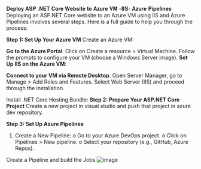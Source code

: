 𝐃𝐞𝐩𝐥𝐨𝐲 𝐀𝐒𝐏 .𝐍𝐄𝐓 𝐂𝐨𝐫𝐞 𝐖𝐞𝐛𝐬𝐢𝐭𝐞 𝐭𝐨 𝐀𝐳𝐮𝐫𝐞 𝐕𝐌 -𝐈𝐈𝐒- 𝐀𝐳𝐮𝐫𝐞 𝐏𝐢𝐩𝐞𝐥𝐢𝐧𝐞𝐬
Deploying an ASP.NET Core website to an Azure VM using IIS and Azure Pipelines involves several steps. Here is a full guide to help you through the process:

**Step 1: Set Up Your Azure VM**
Create an Azure VM:

**Go to the Azure Portal**.
Click on Create a resource > Virtual Machine.
Follow the prompts to configure your VM (choose a Windows Server image).
**Set Up IIS on the Azure VM**:

**Connect to your VM via Remote Desktop**.
Open Server Manager, go to Manage > Add Roles and Features.
Select Web Server (IIS) and proceed through the installation.

Install .NET Core Hosting Bundle:
**Step 2: Prepare Your ASP.NET Core Project**
Create a new project in visual studio and push that project in azure dev repository.

**Step 3: Set Up Azure Pipelines**
1.	Create a New Pipeline:
o	Go to your Azure DevOps project.
o	Click on Pipelines > New pipeline.
o	Select your repository (e.g., GitHub, Azure Repos).

Create a Pipeline and build the Jobs
![image](https://github.com/vishal343012/MyDevOps-Projects/assets/119778329/b937e7fe-0be9-4f52-947a-4d21e9f444b2)
















